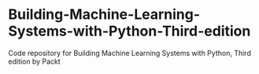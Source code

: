# Building-Machine-Learning-Systems-with-Python-Third-edition
Code repository for Building Machine Learning Systems with Python, Third edition by Packt
